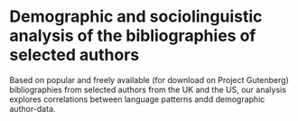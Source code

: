 # Demographic and sociolinguistic analysis of the bibliographies of selected authors

Based on popular and freely available (for download on Project Gutenberg) bibliographies from selected authors from the UK and the US, our analysis explores correlations between language patterns andd demographic author-data.